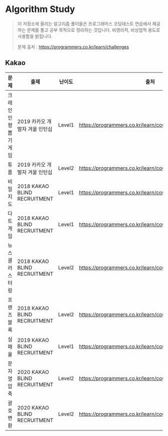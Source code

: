 # Algorithm Study
> 이 저장소에 올리는 알고리즘 풀이들은 프로그래머스 코딩테스트 연습에서 제공하는 문제를 풀고 공부 목적으로 정리하는 것입니다. 비영리적, 비상업적 용도로 사용함을 밝힙니다.
>
> 문제 출처 : https://programmers.co.kr/learn/challenges

## Kakao

| 문제                  | 출제                           | 난이도 | 출처                                                     | Note |
| --------------------- | ------------------------------ | ------ | -------------------------------------------------------- | ---- |
| 크레인 인형 뽑기 게임 | 2019 카카오 개발자 겨울 인턴십 | Level1 | https://programmers.co.kr/learn/courses/30/lessons/64061 |      |
| 튜플                  | 2019 카카오 개발자 겨울 인턴십 | Level2 | https://programmers.co.kr/learn/courses/30/lessons/64065 |      |
| 비밀지도              | 2018 KAKAO BLIND RECRUITMENT   | Level1 | https://programmers.co.kr/learn/courses/30/lessons/17681 |      |
| 다트게임              | 2018 KAKAO BLIND RECRUITMENT   | Level1 | https://programmers.co.kr/learn/courses/30/lessons/17682 |      |
| 뉴스 클러스터링       | 2018 KAKAO BLIND RECRUITMENT   | Level2 | https://programmers.co.kr/learn/courses/30/lessons/17677 |      |
| 프렌즈 블록           | 2018 KAKAO BLIND RECRUITMENT   | Level2 | https://programmers.co.kr/learn/courses/30/lessons/17679 |      |
| 실패율                | 2019 KAKAO BLIND RECRUITMENT   | Level1 | https://programmers.co.kr/learn/courses/30/lessons/42889 |      |
| 문자열 압축           | 2020 KAKAO BLIND RECRUITMENT   | Level2 | https://programmers.co.kr/learn/courses/30/lessons/60057 |      |
| 괄호 변환             | 2020 KAKAO BLIND RECRUITMENT   | Level2 | https://programmers.co.kr/learn/courses/30/lessons/60058 |      |

